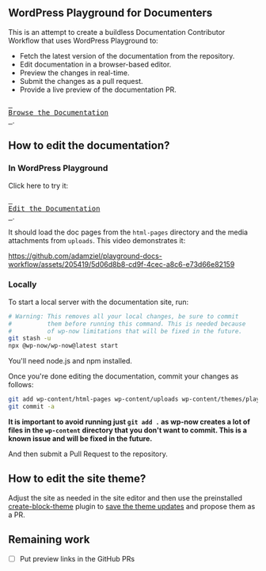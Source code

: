 ## WordPress Playground for Documenters

This is an attempt to create a buildless Documentation Contributor Workflow that uses WordPress Playground to:

* Fetch the latest version of the documentation from the repository.
* Edit documentation in a browser-based editor.
* Preview the changes in real-time.
* Submit the changes as a pull request.
* Provide a live preview of the documentation PR.

[<kbd> <br>Browse the Documentation<br> </kbd>](https://adamziel.github.io/playground-docs-workflow/).

## How to edit the documentation?

### In WordPress Playground

Click here to try it:

[<kbd> <br>Edit the Documentation<br> </kbd>](https://playground.wordpress.net/?gh-ensure-auth=yes&ghexport-repo-url=https%3A%2F%2Fgithub.com%2Fadamziel%2Fplayground-docs-workflow&ghexport-content-type=custom-paths&ghexport-path=plugins/wp-docs-plugin&ghexport-path=plugins/export-static-site&ghexport-path=themes/playground-docs&ghexport-path=html-pages&ghexport-path=uploads&ghexport-path=blueprint-browser.json&ghexport-path=blueprint-serve.json&ghexport-path=blueprint-static-site.json&ghexport-commit-message=Documentation+update&ghexport-playground-root=/wordpress/wp-content&ghexport-repo-root=/wp-content&blueprint-url=https%3A%2F%2Fraw.githubusercontent.com%2Fadamziel%2Fplayground-docs-workflow%2Ftrunk%2Fwp-content%blueprint-browser.json&ghexport-pr-action=create&ghexport-allow-include-zip=no).

It should load the doc pages from the `html-pages` directory and the media attachments from `uploads`. This video demonstrates it:

https://github.com/adamziel/playground-docs-workflow/assets/205419/5d06d8b8-cd9f-4cec-a8c6-e73d66e82159

### Locally

To start a local server with the documentation site, run:
    
```bash
# Warning: This removes all your local changes, be sure to commit
#          them before running this command. This is needed because
#          of wp-now limitations that will be fixed in the future.
git stash -u 
npx @wp-now/wp-now@latest start
```

You'll need node.js and npm installed.

Once you're done editing the documentation, commit your changes as follows:

```bash
git add wp-content/html-pages wp-content/uploads wp-content/themes/playground-docs
git commit -a
```

**It is important to avoid running just `git add .` as wp-now creates a lot of files in the `wp-content` directory that you don't want to commit. This is a known issue and will be fixed in the future.**

And then submit a Pull Request to the repository.

## How to edit the site theme?

Adjust the site as needed in the site editor and then use the preinstalled [create-block-theme](https://github.com/WordPress/create-block-theme/) plugin to [save the theme updates](https://github.com/WordPress/create-block-theme/?tab=readme-ov-file#how-to-use-the-plugin) and propose them as a PR.

## Remaining work

- [ ] Put preview links in the GitHub PRs

